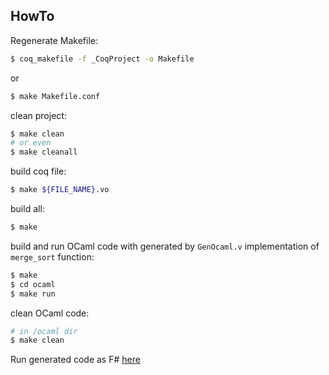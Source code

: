 ## HowTo
Regenerate Makefile:
```sh
$ coq_makefile -f _CoqProject -o Makefile
```
or
```sh
$ make Makefile.conf
```

clean project:
```sh
$ make clean
# or even
$ make cleanall
```

build coq file:
```sh
$ make ${FILE_NAME}.vo
```

build all:
```sh
$ make
```

build and run OCaml code with generated by `GenOcaml.v` implementation of `merge_sort` function:
```sh
$ make
$ cd ocaml
$ make run
```
clean OCaml code:
```sh
# in /ocaml dir
$ make clean
```

Run generated code as F# [here](https://try.fsharp.org/#?code=LAKAtg9gJgrgNgUwAQDkCGAXJBeUSDOGATjAMYZ4IB2UooAFAFSNIBuacSYCRA5sgC4kASypY4wwkgC0APhFikEqXIXjJWZgEo6IRFiIJSXHvyQAPfEgCeV3CCRKEBo0jQxzN-AAYceR1yYpAAWFlYA7sIYwf6OAD5IANoAujLytt6xSAnmAgKWAORpSPRgQaEZSJHRWQF19dlJqaqWtQ0NCdZ5tkWqwgBmJUgAPNhIWhY2SNHUFnmlpsiFXt4TCHD4yF0C9O6ePVo6DgpuHl66TCzsnPgADhIYAPocnEKi6iry70oaP1Laun0SEMxjuD2ecE4Y36MCo5GEECooASKWKKWRc3y+F68nouQEKS08zBUQhnEKRwYzDYHBMfAQj1uaGERCsb0Uyg+WD6HN+nKQAJAoCBILp-EZzNZOCQMLhGARSJAKOa8nRSrCAEY8pxVKVykoqlEYsd2nVlcVLFqCck2u0cvgAEx5Za67j0zVhB1EnZu8VMllWCmUkCXGmcX0Ml5Idlcv7cr68-6MYMi1wRsnS2XwxEY1GqNUJODa3yu-VwXzVY2ms1NYpwW31QtWuAO4rpqMLekSgMlIs7ODNr2HYOh65ihn4CBELAxuPFb78wXC5zjx6T6dhaX+duQkokp5Rywplf0CZjRIAVgA3ABmK8AFivDqv141qTi8nT66wH6QDaQAAyGgAHRlLcBDEKIvDZPIADKkFULwwGkIipCYEgABEV4YTBSC3EQ7yDBhACk+AADpUBhQA&html=DwCwLgtgNgfAsAKAAQqaApgQwCb2ag4CdMTJcMABwFp0BHAVwEsA3AXgCIBhAewDsw6AdQAqAT0roOSAMb9BAzoIAeYAPThoAbhkhMAJwDOJNgzAAzagA4OeQhqy5EhAEY9sYu6mBq3HvD6asEA&css=Q)
